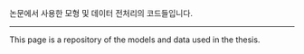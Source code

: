 
논문에서 사용한 모형 및 데이터 전처리의 코드들입니다.

---------------------------------------------------------------

This page is a repository of the models and data used in the thesis.


